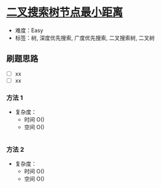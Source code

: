 # [二叉搜索树节点最小距离](https://leetcode-cn.com/problems/minimum-distance-between-bst-nodes/)

- 难度：Easy
- 标签：树, 深度优先搜索, 广度优先搜索, 二叉搜索树, 二叉树

## 刷题思路

- [ ] xx
- [ ] xx

### 方法 1

- 复杂度：
    - 时间 O()
    - 空间 O()

``` js

```

### 方法 2

- 复杂度：
    - 时间 O()
    - 空间 O()

``` js

```
